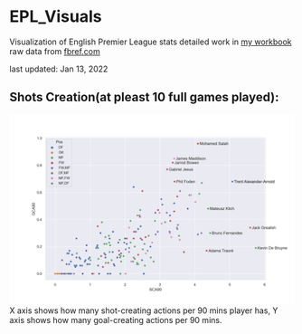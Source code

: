 # EPL_Visuals
Visualization of English Premier League stats
detailed work in [my workbook](EPL_Visual_workbook.ipynb)
raw data from [fbref.com](https://fbref.com/en/comps/9/Premier-League-Stats)

last updated: Jan 13, 2022

## Shots Creation(at pleast 10 full games played):

![shots_creation](shots_creation.png)
X axis shows how many shot-creating actions per 90 mins player has, Y axis shows how many goal-creating actions per 90 mins.
